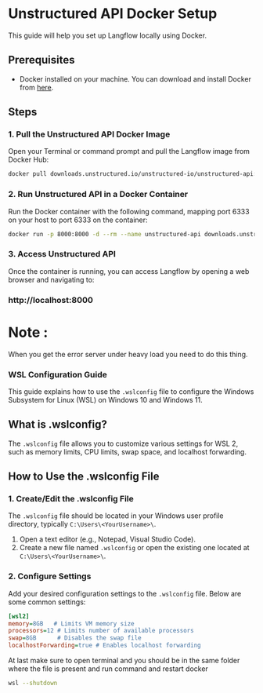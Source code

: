 # Unstructured API Docker Setup

This guide will help you set up Langflow locally using Docker. 

## Prerequisites

- Docker installed on your machine. You can download and install Docker from [here](https://www.docker.com/products/docker-desktop).

## Steps

### 1. Pull the Unstructured API Docker Image

Open your Terminal or command prompt and pull the Langflow image from Docker Hub:

```sh
docker pull downloads.unstructured.io/unstructured-io/unstructured-api:latest
```

### 2. Run Unstructured API in a Docker Container
Run the Docker container with the following command, mapping port 6333 on your host to port 6333 on the container:

```sh
docker run -p 8000:8000 -d --rm --name unstructured-api downloads.unstructured.io/unstructured-io/unstructured-api:latest

```
### 3. Access Unstructured API

Once the container is running, you can access Langflow by opening a web browser and navigating to:

### http://localhost:8000

# Note :
When you get the error server under heavy load you need to do this thing.
### WSL Configuration Guide

This guide explains how to use the `.wslconfig` file to configure the Windows Subsystem for Linux (WSL) on Windows 10 and Windows 11.

## What is .wslconfig?

The `.wslconfig` file allows you to customize various settings for WSL 2, such as memory limits, CPU limits, swap space, and localhost forwarding.

## How to Use the .wslconfig File

### 1. Create/Edit the .wslconfig File

The `.wslconfig` file should be located in your Windows user profile directory, typically `C:\Users\<YourUsername>\`.

1. Open a text editor (e.g., Notepad, Visual Studio Code).
2. Create a new file named `.wslconfig` or open the existing one located at `C:\Users\<YourUsername>\`.

### 2. Configure Settings

Add your desired configuration settings to the `.wslconfig` file. Below are some common settings:

```ini
[wsl2]
memory=8GB   # Limits VM memory size
processors=12 # Limits number of available processors
swap=8GB      # Disables the swap file
localhostForwarding=true # Enables localhost forwarding
```
At last make sure to open terminal and you should be in the same folder where the file is present and run command and restart docker
``` bash
wsl --shutdown
```